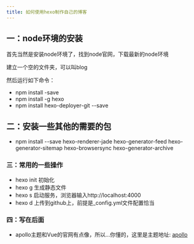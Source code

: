 ```yaml
---
title: 如何使用hexo制作自己的博客
---
```

## 一：node环境的安装

首先当然是安装node环境了，找到node官网，下载最新的node环境

建立一个空的文件夹，可以叫blog

然后运行如下命令：

* npm install -save
* npm install -g hexo
* npm install hexo-deployer-git --save

## 二：安装一些其他的需要的包

* npm install --save
hexo-renderer-jade
hexo-generator-feed
hexo-generator-sitemap
hexo-browsersync
hexo-generator-archive

### 三：常用的一些操作

* hexo init 初始化
* hexo g 生成静态文件
* hexo s 启动服务，浏览器输入http://localhost:4000
* hexo d 上传到github上，前提是_config.yml文件配置恰当

### 四：写在后面

* apollo主题和Vue的官网有点像，所以...你懂的，这里是主题地址: [apollo](https://github.com/ERVeepp/hexo-theme-apollo)
